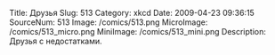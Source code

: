 Title: Друзья 
Slug: 513 
Category: xkcd 
Date: 2009-04-23 09:36:15 
SourceNum: 513 
Image: /comics/513.png 
MicroImage: /comics/513_micro.png 
MiniImage: /comics/513_mini.png 
Description: Друзья с недостатками. 

